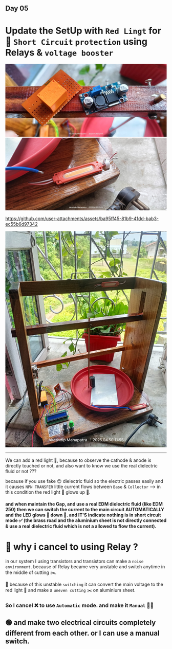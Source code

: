 ## Day 05
# Update the SetUp with `Red Lingt` for 🔴 `Short Circuit` `protection` using Relays & `voltage booster`

<img src="setup/Day 05/Relays & voltage booster.jpg">
<img src="setup/Day 05/Red LED.jpg">

https://github.com/user-attachments/assets/ba95ff45-81b9-41dd-bab3-ec55b6d97342

<img src="setup/Day 05/setup day 5.jpg">

---

We can add a red light 🚨, because to observe the cathode & anode is directly touched or not, and also want to know we use the real dielectric fluid or not ???

because if you use fake 😉 dielectric fluid so the electric passes easily and it causes `NPN TRANSFER`  little current flows between `Base` & `Collector` --> in this condition the red light 🌟 glows up 🍒.

#### and when maintain the Gap, and use a real EDM dielectric fluid (like EDM 250) then we can switch the current to the main circuit AUTOMATICALLY and the LED glows 🌟 down 🚨. and IT'S indicate nothing is in short circuit mode ✅ (the brass road and the aluminium sheet is not directly connected & use a real dielectric fluid which is not a allowed to flow the current).

# 🚩 why i cancel to using Relay ?

in our system I using transistors and transistors can make a `noise environment`. because of Relay became very unstable and switch anytime in the middle of cutting ✂️. 

🔴 because of this unstable `switching` it can convert the main voltage to the red light 🚨 and make a `uneven cutting` ✂️ on aluminium sheet. 

### So I cancel ❌ to use `Automatic` mode. and make it `Manual` 💪🏽

## 🟢 and make two electrical circuits completely different from each other. or I can use a manual switch.

